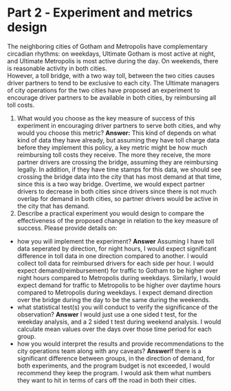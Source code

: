 # Part 2 ‐ Experiment and metrics design
The neighboring cities of Gotham and Metropolis have complementary circadian rhythms: on weekdays, Ultimate Gotham is most active at night, and Ultimate Metropolis is most active
during the day. On weekends, there is reasonable activity in both cities.<br>
However, a toll bridge, with a two way toll, between the two cities causes driver partners to tend to be exclusive to each city. The Ultimate managers of city operations for the two cities have proposed an experiment to encourage driver partners to be available in both cities, by reimbursing all toll costs.
1. What would you choose as the key measure of success of this experiment in encouraging driver partners to serve both cities, and why would you choose this metric?
**Answer:** This kind of depends on what kind of data they have already, but assuming they have toll charge data before they implement this policy, a key metric might be how much reimbursing toll costs they receive. The more they receive, the more partner drivers are crossing the bridge, assuming they are reimbursing legally. In addition, if they have time stamps for this data, we should see crossing the bridge data into the city that has most demand at that time, since this is a two way bridge. Overtime, we would expect partner drivers to decrease in both cities since drivers since there is not much overlap for demand in both cities, so partner drivers would be active in the city that has demand.
2. Describe a practical experiment you would design to compare the effectiveness of the proposed change in relation to the key measure of success. Please provide details on:
- how you will implement the experiment? **Answer** Assuming I have toll data seperated by direction, for night hours, I would expect significant difference in toll data in one direction compared to another. I would collect toll data for reimbursed drivers for each side per hour. I would expect demand(reimbursement) for traffic to Gotham to be higher over night hours compared to Metropolis during weekdays. Similarly, I would expect demand for traffic to Metropolis to be higher over daytime hours compared to Metropolis during weekdays. I expect demand direction over the bridge during the day to be the same during the weekends.
- what statistical test(s) you will conduct to verify the significance of the observation? **Answer** I would just use a one sided t test, for the weekday analysis, and a 2 sided t test during weekend analysis. I would calculate mean values over the days over those time period for each group.
- how you would interpret the results and provide recommendations to the city operations team along with any caveats? **Answer**If there is a significant difference between groups, in the direction of demand, for both experiments, and the program budget is not exceeded, I would recommend they keep the program. I would ask them what numbers they want to hit in terms of cars off the road in both their cities.